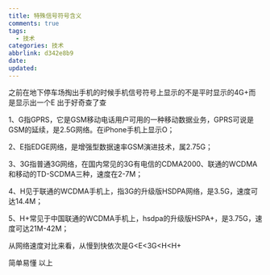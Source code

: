 ```yaml
---
title: 特殊信号符号含义
comments: true
tags:
  - 技术
categories: 技术
abbrlink: d342e8b9
date:
updated:
---
```

之前在地下停车场掏出手机的时候手机信号符号上显示的不是平时显示的4G+而是显示出一个E
出于好奇查了查<!--more-->

1、G指GPRS，它是GSM移动电话用户可用的一种移动数据业务，GPRS可说是GSM的延续，是2.5G网络。在iPhone手机上显示O；

2、E指EDGE网络，是增强型数据速率GSM演进技术，属2.75G；

3、3G指普通3G网络，在国内常见的3G有电信的CDMA2000、联通的WCDMA和移动的TD-SCDMA三种，速度在2-7M；

4、H见于联通的WCDMA手机上，指3G的升级版HSDPA网络，是3.5G，速度可达14.4M；

5、H+常见于中国联通的WCDMA手机上，hsdpa的升级版HSPA+，是3.75G，速度可达21M-42M；

从网络速度对比来看，从慢到快依次是G<E<3G<H<H+

简单易懂
以上
